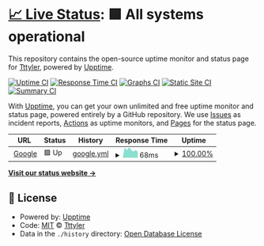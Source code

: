 # [📈 Live Status](https://tttylerr.github.io/uptime): <!--live status--> **🟩 All systems operational**

This repository contains the open-source uptime monitor and status page for [Tttyler](www.tylernodes.ml), powered by [Upptime](https://github.com/upptime/upptime).

[![Uptime CI](https://github.com/tttylerr/uptime/workflows/Uptime%20CI/badge.svg)](https://github.com/tttylerr/uptime/actions?query=workflow%3A%22Uptime+CI%22)
[![Response Time CI](https://github.com/tttylerr/uptime/workflows/Response%20Time%20CI/badge.svg)](https://github.com/tttylerr/uptime/actions?query=workflow%3A%22Response+Time+CI%22)
[![Graphs CI](https://github.com/tttylerr/uptime/workflows/Graphs%20CI/badge.svg)](https://github.com/tttylerr/uptime/actions?query=workflow%3A%22Graphs+CI%22)
[![Static Site CI](https://github.com/tttylerr/uptime/workflows/Static%20Site%20CI/badge.svg)](https://github.com/tttylerr/uptime/actions?query=workflow%3A%22Static+Site+CI%22)
[![Summary CI](https://github.com/tttylerr/uptime/workflows/Summary%20CI/badge.svg)](https://github.com/tttylerr/uptime/actions?query=workflow%3A%22Summary+CI%22)

With [Upptime](https://upptime.js.org), you can get your own unlimited and free uptime monitor and status page, powered entirely by a GitHub repository. We use [Issues](https://github.com/tttylerr/uptime/issues) as incident reports, [Actions](https://github.com/tttylerr/uptime/actions) as uptime monitors, and [Pages](https://tttylerr.github.io/uptime) for the status page.

<!--start: status pages-->
<!-- This summary is generated by Upptime (https://github.com/upptime/upptime) -->
<!-- Do not edit this manually, your changes will be overwritten -->
<!-- prettier-ignore -->
| URL | Status | History | Response Time | Uptime |
| --- | ------ | ------- | ------------- | ------ |
| <img alt="" src="https://favicons.githubusercontent.com/www.google.com" height="13"> [Google](https://www.google.com) | 🟩 Up | [google.yml](https://github.com/tttylerr/uptime/commits/HEAD/history/google.yml) | <details><summary><img alt="Response time graph" src="./graphs/google/response-time-week.png" height="20"> 68ms</summary><br><a href="https://tttylerr.github.io/uptime/history/google"><img alt="Response time 92" src="https://img.shields.io/endpoint?url=https%3A%2F%2Fraw.githubusercontent.com%2Ftttylerr%2Fuptime%2FHEAD%2Fapi%2Fgoogle%2Fresponse-time.json"></a><br><a href="https://tttylerr.github.io/uptime/history/google"><img alt="24-hour response time 72" src="https://img.shields.io/endpoint?url=https%3A%2F%2Fraw.githubusercontent.com%2Ftttylerr%2Fuptime%2FHEAD%2Fapi%2Fgoogle%2Fresponse-time-day.json"></a><br><a href="https://tttylerr.github.io/uptime/history/google"><img alt="7-day response time 68" src="https://img.shields.io/endpoint?url=https%3A%2F%2Fraw.githubusercontent.com%2Ftttylerr%2Fuptime%2FHEAD%2Fapi%2Fgoogle%2Fresponse-time-week.json"></a><br><a href="https://tttylerr.github.io/uptime/history/google"><img alt="30-day response time 92" src="https://img.shields.io/endpoint?url=https%3A%2F%2Fraw.githubusercontent.com%2Ftttylerr%2Fuptime%2FHEAD%2Fapi%2Fgoogle%2Fresponse-time-month.json"></a><br><a href="https://tttylerr.github.io/uptime/history/google"><img alt="1-year response time 92" src="https://img.shields.io/endpoint?url=https%3A%2F%2Fraw.githubusercontent.com%2Ftttylerr%2Fuptime%2FHEAD%2Fapi%2Fgoogle%2Fresponse-time-year.json"></a></details> | <details><summary><a href="https://tttylerr.github.io/uptime/history/google">100.00%</a></summary><a href="https://tttylerr.github.io/uptime/history/google"><img alt="All-time uptime 100.00%" src="https://img.shields.io/endpoint?url=https%3A%2F%2Fraw.githubusercontent.com%2Ftttylerr%2Fuptime%2FHEAD%2Fapi%2Fgoogle%2Fuptime.json"></a><br><a href="https://tttylerr.github.io/uptime/history/google"><img alt="24-hour uptime 100.00%" src="https://img.shields.io/endpoint?url=https%3A%2F%2Fraw.githubusercontent.com%2Ftttylerr%2Fuptime%2FHEAD%2Fapi%2Fgoogle%2Fuptime-day.json"></a><br><a href="https://tttylerr.github.io/uptime/history/google"><img alt="7-day uptime 100.00%" src="https://img.shields.io/endpoint?url=https%3A%2F%2Fraw.githubusercontent.com%2Ftttylerr%2Fuptime%2FHEAD%2Fapi%2Fgoogle%2Fuptime-week.json"></a><br><a href="https://tttylerr.github.io/uptime/history/google"><img alt="30-day uptime 100.00%" src="https://img.shields.io/endpoint?url=https%3A%2F%2Fraw.githubusercontent.com%2Ftttylerr%2Fuptime%2FHEAD%2Fapi%2Fgoogle%2Fuptime-month.json"></a><br><a href="https://tttylerr.github.io/uptime/history/google"><img alt="1-year uptime 100.00%" src="https://img.shields.io/endpoint?url=https%3A%2F%2Fraw.githubusercontent.com%2Ftttylerr%2Fuptime%2FHEAD%2Fapi%2Fgoogle%2Fuptime-year.json"></a></details>

<!--end: status pages-->

[**Visit our status website →**](https://tttylerr.github.io/uptime)

## 📄 License

- Powered by: [Upptime](https://github.com/upptime/upptime)
- Code: [MIT](./LICENSE) © [Tttyler](www.tylernodes.ml)
- Data in the `./history` directory: [Open Database License](https://opendatacommons.org/licenses/odbl/1-0/)
